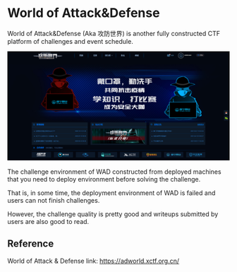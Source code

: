 # World of Attack&Defense

World of Attack&Defense (Aka 攻防世界) is another fully constructed CTF platform of challenges and event schedule.

![index](../../assets/wad1.png)

The challenge environment of WAD constructed from deployed machines that you need to deploy environment before solving the challenge.

That is, in some time, the deployment environment of WAD is failed and users can not finish challenges.

However, the challenge quality is pretty good and writeups submitted by users are also good to read.

## Reference

World of Attack & Defense link: https://adworld.xctf.org.cn/